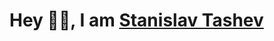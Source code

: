 # Hey 👋🏻, I am [Stanislav Tashev](https://github.com/SMTashev20/)
<img align="right" alt="" src="https://media.tenor.com/images/6d4b64738cccdd4c315f7ae39658401a/tenor.gif" />
